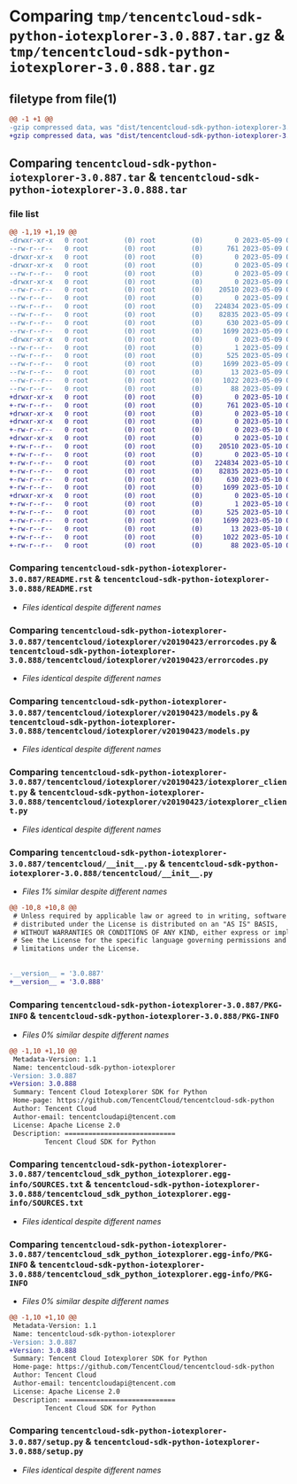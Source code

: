 # Comparing `tmp/tencentcloud-sdk-python-iotexplorer-3.0.887.tar.gz` & `tmp/tencentcloud-sdk-python-iotexplorer-3.0.888.tar.gz`

## filetype from file(1)

```diff
@@ -1 +1 @@
-gzip compressed data, was "dist/tencentcloud-sdk-python-iotexplorer-3.0.887.tar", last modified: Tue May  9 03:03:34 2023, max compression
+gzip compressed data, was "dist/tencentcloud-sdk-python-iotexplorer-3.0.888.tar", last modified: Wed May 10 02:17:55 2023, max compression
```

## Comparing `tencentcloud-sdk-python-iotexplorer-3.0.887.tar` & `tencentcloud-sdk-python-iotexplorer-3.0.888.tar`

### file list

```diff
@@ -1,19 +1,19 @@
-drwxr-xr-x   0 root         (0) root         (0)        0 2023-05-09 03:03:34.000000 tencentcloud-sdk-python-iotexplorer-3.0.887/
--rw-r--r--   0 root         (0) root         (0)      761 2023-05-09 03:03:34.000000 tencentcloud-sdk-python-iotexplorer-3.0.887/README.rst
-drwxr-xr-x   0 root         (0) root         (0)        0 2023-05-09 03:03:34.000000 tencentcloud-sdk-python-iotexplorer-3.0.887/tencentcloud/
-drwxr-xr-x   0 root         (0) root         (0)        0 2023-05-09 03:03:34.000000 tencentcloud-sdk-python-iotexplorer-3.0.887/tencentcloud/iotexplorer/
--rw-r--r--   0 root         (0) root         (0)        0 2023-05-09 03:03:34.000000 tencentcloud-sdk-python-iotexplorer-3.0.887/tencentcloud/iotexplorer/__init__.py
-drwxr-xr-x   0 root         (0) root         (0)        0 2023-05-09 03:03:34.000000 tencentcloud-sdk-python-iotexplorer-3.0.887/tencentcloud/iotexplorer/v20190423/
--rw-r--r--   0 root         (0) root         (0)    20510 2023-05-09 03:03:34.000000 tencentcloud-sdk-python-iotexplorer-3.0.887/tencentcloud/iotexplorer/v20190423/errorcodes.py
--rw-r--r--   0 root         (0) root         (0)        0 2023-05-09 03:03:34.000000 tencentcloud-sdk-python-iotexplorer-3.0.887/tencentcloud/iotexplorer/v20190423/__init__.py
--rw-r--r--   0 root         (0) root         (0)   224834 2023-05-09 03:03:34.000000 tencentcloud-sdk-python-iotexplorer-3.0.887/tencentcloud/iotexplorer/v20190423/models.py
--rw-r--r--   0 root         (0) root         (0)    82835 2023-05-09 03:03:34.000000 tencentcloud-sdk-python-iotexplorer-3.0.887/tencentcloud/iotexplorer/v20190423/iotexplorer_client.py
--rw-r--r--   0 root         (0) root         (0)      630 2023-05-09 03:03:34.000000 tencentcloud-sdk-python-iotexplorer-3.0.887/tencentcloud/__init__.py
--rw-r--r--   0 root         (0) root         (0)     1699 2023-05-09 03:03:34.000000 tencentcloud-sdk-python-iotexplorer-3.0.887/PKG-INFO
-drwxr-xr-x   0 root         (0) root         (0)        0 2023-05-09 03:03:34.000000 tencentcloud-sdk-python-iotexplorer-3.0.887/tencentcloud_sdk_python_iotexplorer.egg-info/
--rw-r--r--   0 root         (0) root         (0)        1 2023-05-09 03:03:34.000000 tencentcloud-sdk-python-iotexplorer-3.0.887/tencentcloud_sdk_python_iotexplorer.egg-info/dependency_links.txt
--rw-r--r--   0 root         (0) root         (0)      525 2023-05-09 03:03:34.000000 tencentcloud-sdk-python-iotexplorer-3.0.887/tencentcloud_sdk_python_iotexplorer.egg-info/SOURCES.txt
--rw-r--r--   0 root         (0) root         (0)     1699 2023-05-09 03:03:34.000000 tencentcloud-sdk-python-iotexplorer-3.0.887/tencentcloud_sdk_python_iotexplorer.egg-info/PKG-INFO
--rw-r--r--   0 root         (0) root         (0)       13 2023-05-09 03:03:34.000000 tencentcloud-sdk-python-iotexplorer-3.0.887/tencentcloud_sdk_python_iotexplorer.egg-info/top_level.txt
--rw-r--r--   0 root         (0) root         (0)     1022 2023-05-09 03:03:34.000000 tencentcloud-sdk-python-iotexplorer-3.0.887/setup.py
--rw-r--r--   0 root         (0) root         (0)       88 2023-05-09 03:03:34.000000 tencentcloud-sdk-python-iotexplorer-3.0.887/setup.cfg
+drwxr-xr-x   0 root         (0) root         (0)        0 2023-05-10 02:17:55.000000 tencentcloud-sdk-python-iotexplorer-3.0.888/
+-rw-r--r--   0 root         (0) root         (0)      761 2023-05-10 02:17:55.000000 tencentcloud-sdk-python-iotexplorer-3.0.888/README.rst
+drwxr-xr-x   0 root         (0) root         (0)        0 2023-05-10 02:17:55.000000 tencentcloud-sdk-python-iotexplorer-3.0.888/tencentcloud/
+drwxr-xr-x   0 root         (0) root         (0)        0 2023-05-10 02:17:55.000000 tencentcloud-sdk-python-iotexplorer-3.0.888/tencentcloud/iotexplorer/
+-rw-r--r--   0 root         (0) root         (0)        0 2023-05-10 02:17:55.000000 tencentcloud-sdk-python-iotexplorer-3.0.888/tencentcloud/iotexplorer/__init__.py
+drwxr-xr-x   0 root         (0) root         (0)        0 2023-05-10 02:17:55.000000 tencentcloud-sdk-python-iotexplorer-3.0.888/tencentcloud/iotexplorer/v20190423/
+-rw-r--r--   0 root         (0) root         (0)    20510 2023-05-10 02:17:55.000000 tencentcloud-sdk-python-iotexplorer-3.0.888/tencentcloud/iotexplorer/v20190423/errorcodes.py
+-rw-r--r--   0 root         (0) root         (0)        0 2023-05-10 02:17:55.000000 tencentcloud-sdk-python-iotexplorer-3.0.888/tencentcloud/iotexplorer/v20190423/__init__.py
+-rw-r--r--   0 root         (0) root         (0)   224834 2023-05-10 02:17:55.000000 tencentcloud-sdk-python-iotexplorer-3.0.888/tencentcloud/iotexplorer/v20190423/models.py
+-rw-r--r--   0 root         (0) root         (0)    82835 2023-05-10 02:17:55.000000 tencentcloud-sdk-python-iotexplorer-3.0.888/tencentcloud/iotexplorer/v20190423/iotexplorer_client.py
+-rw-r--r--   0 root         (0) root         (0)      630 2023-05-10 02:17:55.000000 tencentcloud-sdk-python-iotexplorer-3.0.888/tencentcloud/__init__.py
+-rw-r--r--   0 root         (0) root         (0)     1699 2023-05-10 02:17:55.000000 tencentcloud-sdk-python-iotexplorer-3.0.888/PKG-INFO
+drwxr-xr-x   0 root         (0) root         (0)        0 2023-05-10 02:17:55.000000 tencentcloud-sdk-python-iotexplorer-3.0.888/tencentcloud_sdk_python_iotexplorer.egg-info/
+-rw-r--r--   0 root         (0) root         (0)        1 2023-05-10 02:17:55.000000 tencentcloud-sdk-python-iotexplorer-3.0.888/tencentcloud_sdk_python_iotexplorer.egg-info/dependency_links.txt
+-rw-r--r--   0 root         (0) root         (0)      525 2023-05-10 02:17:55.000000 tencentcloud-sdk-python-iotexplorer-3.0.888/tencentcloud_sdk_python_iotexplorer.egg-info/SOURCES.txt
+-rw-r--r--   0 root         (0) root         (0)     1699 2023-05-10 02:17:55.000000 tencentcloud-sdk-python-iotexplorer-3.0.888/tencentcloud_sdk_python_iotexplorer.egg-info/PKG-INFO
+-rw-r--r--   0 root         (0) root         (0)       13 2023-05-10 02:17:55.000000 tencentcloud-sdk-python-iotexplorer-3.0.888/tencentcloud_sdk_python_iotexplorer.egg-info/top_level.txt
+-rw-r--r--   0 root         (0) root         (0)     1022 2023-05-10 02:17:55.000000 tencentcloud-sdk-python-iotexplorer-3.0.888/setup.py
+-rw-r--r--   0 root         (0) root         (0)       88 2023-05-10 02:17:55.000000 tencentcloud-sdk-python-iotexplorer-3.0.888/setup.cfg
```

### Comparing `tencentcloud-sdk-python-iotexplorer-3.0.887/README.rst` & `tencentcloud-sdk-python-iotexplorer-3.0.888/README.rst`

 * *Files identical despite different names*

### Comparing `tencentcloud-sdk-python-iotexplorer-3.0.887/tencentcloud/iotexplorer/v20190423/errorcodes.py` & `tencentcloud-sdk-python-iotexplorer-3.0.888/tencentcloud/iotexplorer/v20190423/errorcodes.py`

 * *Files identical despite different names*

### Comparing `tencentcloud-sdk-python-iotexplorer-3.0.887/tencentcloud/iotexplorer/v20190423/models.py` & `tencentcloud-sdk-python-iotexplorer-3.0.888/tencentcloud/iotexplorer/v20190423/models.py`

 * *Files identical despite different names*

### Comparing `tencentcloud-sdk-python-iotexplorer-3.0.887/tencentcloud/iotexplorer/v20190423/iotexplorer_client.py` & `tencentcloud-sdk-python-iotexplorer-3.0.888/tencentcloud/iotexplorer/v20190423/iotexplorer_client.py`

 * *Files identical despite different names*

### Comparing `tencentcloud-sdk-python-iotexplorer-3.0.887/tencentcloud/__init__.py` & `tencentcloud-sdk-python-iotexplorer-3.0.888/tencentcloud/__init__.py`

 * *Files 1% similar despite different names*

```diff
@@ -10,8 +10,8 @@
 # Unless required by applicable law or agreed to in writing, software
 # distributed under the License is distributed on an "AS IS" BASIS,
 # WITHOUT WARRANTIES OR CONDITIONS OF ANY KIND, either express or implied.
 # See the License for the specific language governing permissions and
 # limitations under the License.
 
 
-__version__ = '3.0.887'
+__version__ = '3.0.888'
```

### Comparing `tencentcloud-sdk-python-iotexplorer-3.0.887/PKG-INFO` & `tencentcloud-sdk-python-iotexplorer-3.0.888/PKG-INFO`

 * *Files 0% similar despite different names*

```diff
@@ -1,10 +1,10 @@
 Metadata-Version: 1.1
 Name: tencentcloud-sdk-python-iotexplorer
-Version: 3.0.887
+Version: 3.0.888
 Summary: Tencent Cloud Iotexplorer SDK for Python
 Home-page: https://github.com/TencentCloud/tencentcloud-sdk-python
 Author: Tencent Cloud
 Author-email: tencentcloudapi@tencent.com
 License: Apache License 2.0
 Description: ============================
         Tencent Cloud SDK for Python
```

### Comparing `tencentcloud-sdk-python-iotexplorer-3.0.887/tencentcloud_sdk_python_iotexplorer.egg-info/SOURCES.txt` & `tencentcloud-sdk-python-iotexplorer-3.0.888/tencentcloud_sdk_python_iotexplorer.egg-info/SOURCES.txt`

 * *Files identical despite different names*

### Comparing `tencentcloud-sdk-python-iotexplorer-3.0.887/tencentcloud_sdk_python_iotexplorer.egg-info/PKG-INFO` & `tencentcloud-sdk-python-iotexplorer-3.0.888/tencentcloud_sdk_python_iotexplorer.egg-info/PKG-INFO`

 * *Files 0% similar despite different names*

```diff
@@ -1,10 +1,10 @@
 Metadata-Version: 1.1
 Name: tencentcloud-sdk-python-iotexplorer
-Version: 3.0.887
+Version: 3.0.888
 Summary: Tencent Cloud Iotexplorer SDK for Python
 Home-page: https://github.com/TencentCloud/tencentcloud-sdk-python
 Author: Tencent Cloud
 Author-email: tencentcloudapi@tencent.com
 License: Apache License 2.0
 Description: ============================
         Tencent Cloud SDK for Python
```

### Comparing `tencentcloud-sdk-python-iotexplorer-3.0.887/setup.py` & `tencentcloud-sdk-python-iotexplorer-3.0.888/setup.py`

 * *Files identical despite different names*

